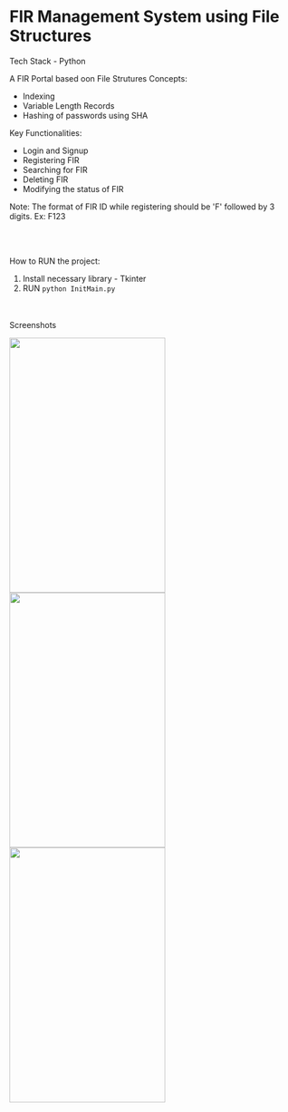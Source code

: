 # FIR Management System using File Structures

Tech Stack - Python

A FIR Portal based oon File Strutures Concepts:
- Indexing
- Variable Length Records
- Hashing of passwords using SHA

Key Functionalities:
- Login and Signup
- Registering FIR
- Searching for FIR
- Deleting FIR
- Modifying the status of FIR

Note: The format of FIR ID while registering should be 'F' followed by 3 digits. Ex: F123

<br><br>

How to RUN the project:
1. Install necessary library - Tkinter
2. RUN ```python InitMain.py```

<br><br>
Screenshots
<br>

<img src="https://user-images.githubusercontent.com/89032469/183235077-5ef87fb8-fa61-416d-821a-9c5ccd452cec.png" width=275 height=450>       <img src="https://user-images.githubusercontent.com/89032469/183235219-cd5b90ac-a42a-4fa1-8746-931ca1a0d0e3.jpg" width=275 height=450>         <img src="https://user-images.githubusercontent.com/89032469/183235237-d8f93e04-7865-4668-9b0c-19003f8c213c.png" width=275 height=450>

